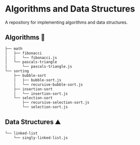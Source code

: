 # Algorithms and Data Structures

A repository for implementing algorithms and data structures.

## Algorithms 🚀

```bash
├── math
│   ├── fibonacci
│   │   └── fibonacci.js
│   └── pascals-triangle
│       └── pascals-triangle.js
└── sorting
    ├── bubble-sort
    │   ├── bubble-sort.js
    │   └── recursive-bubble-sort.js
    ├── insertion-sort
    │   └── insertion-sort.js
    └── selection-sort
        ├── recursive-selection-sort.js
        └── selection-sort.js
```

## Data Structures ⛰️

```bash
└── linked-list
    └── singly-linked-list.js
```
